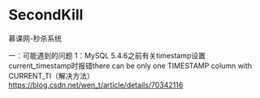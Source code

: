 
# SecondKill
慕课网-秒杀系统

一：可能遇到的问题
1：MySQL 5.4.6之前有关timestamp设置current_timestamp时报错there can be only one TIMESTAMP column with CURRENT_TI（解决方法）
https://blog.csdn.net/wen_t/article/details/70342116
